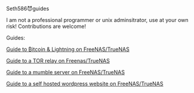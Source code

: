 Seth586😈guides

I am not a professional programmer or unix adminsitrator, use at your own risk!
Contributions are welcome!

Guides:

[Guide to ₿itcoin & Lightning️ on FreeNAS/TrueNAS](FreeNAS/bitcoin/README.md)

[Guide to a TOR relay on Freenas/TrueNAS](FreeNAS/tor_relay/README.md)

[Guide to a mumble server on FreeNAS/TrueNAS](FreeNAS/mumble/README.md)

[Guide to a self hosted wordpress website on FreeNAS/TrueNAS](FreeNAS/webserver/README.md)


